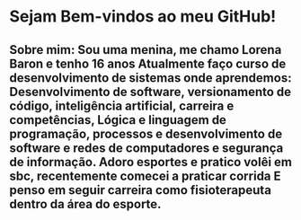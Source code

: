 <h1> Sejam Bem-vindos ao meu GitHub!</h1>

<h2>Sobre mim: 
Sou uma menina, me chamo Lorena Baron e tenho 16 anos
Atualmente faço curso de desenvolvimento de sistemas onde aprendemos:
Desenvolvimento de software, versionamento de código, inteligência artificial, carreira e competências, Lógica e linguagem de programação, processos e desenvolvimento de software e redes de computadores e segurança de informação.
Adoro esportes e pratico volêi em sbc, recentemente comecei a praticar corrida
E penso em seguir carreira como fisioterapeuta dentro da área do esporte. </h2>
